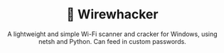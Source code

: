 <div align="center">
  <h1>🛜 Wirewhacker</h1>
  A lightweight and simple Wi-Fi scanner and cracker for Windows, using netsh and Python. Can feed in custom passwords.
</div>
